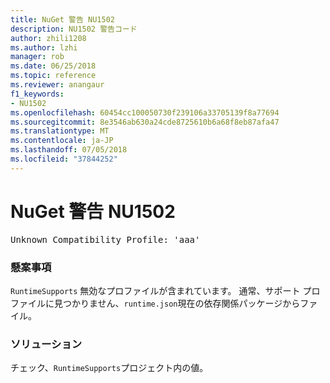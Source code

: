 ```yaml
---
title: NuGet 警告 NU1502
description: NU1502 警告コード
author: zhili1208
ms.author: lzhi
manager: rob
ms.date: 06/25/2018
ms.topic: reference
ms.reviewer: anangaur
f1_keywords:
- NU1502
ms.openlocfilehash: 60454cc100050730f239106a33705139f8a77694
ms.sourcegitcommit: 8e3546ab630a24cde8725610b6a68f8eb87afa47
ms.translationtype: MT
ms.contentlocale: ja-JP
ms.lasthandoff: 07/05/2018
ms.locfileid: "37844252"
---
```

# <a name="nuget-warning-nu1502"></a>NuGet 警告 NU1502

<pre>Unknown Compatibility Profile: 'aaa'</pre>

### <a name="issue"></a>懸案事項
`RuntimeSupports` 無効なプロファイルが含まれています。 通常、サポート プロファイルに見つかりません、`runtime.json`現在の依存関係パッケージからファイル。

### <a name="solution"></a>ソリューション
チェック、`RuntimeSupports`プロジェクト内の値。